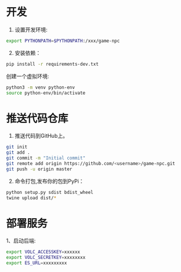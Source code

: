 # 开发
1. 设置开发环境:
```bash
export PYTHONPATH=$PYTHONPATH:/xxx/game-npc
```
2. 安装依赖：
```bash
pip install -r requirements-dev.txt
```

创建一个虚拟环境:
```bash
python3 -m venv python-env
source python-env/bin/activate
```


# 推送代码仓库
1. 推送代码到GitHub上。
```bash
git init
git add .
git commit -m "Initial commit"
git remote add origin https://github.com/<username>/game-npc.git
git push -u origin master
```

2. 命令打包,发布你的包到PyPi：
```bash
python setup.py sdist bdist_wheel
twine upload dist/*
```

# 部署服务
1、启动后端:
```bash
export VOLC_ACCESSKEY=xxxxxx
export VOLC_SECRETKEY=xxxxxxxx
export ES_URL=xxxxxxxxx
```